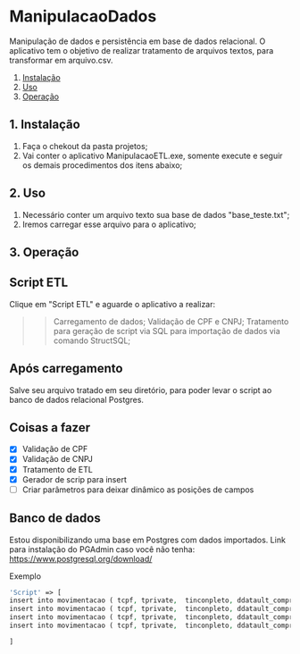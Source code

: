 # ManipulacaoDados
Manipulação de dados e persistência em base de dados relacional. O aplicativo tem o objetivo de realizar tratamento de arquivos textos, para transformar em arquivo.csv.

1. [Instalação](#1-instalação)
2. [Uso](#2-Uso)
3. [Operação](#3-Operação)

## 1. Instalação

1. Faça o chekout da pasta projetos;
2. Vai conter o aplicativo ManipulacaoETL.exe, somente execute e seguir os demais procedimentos dos itens abaixo;

## 2. Uso

1. Necessário conter um arquivo texto sua base de dados "base_teste.txt";
2. Iremos carregar esse arquivo para o aplicativo;

## 3. Operação

## Script ETL 
Clique em "Script ETL" e aguarde o aplicativo a realizar: 
>> Carregamento de dados;
> Validação de CPF e CNPJ;
> Tratamento para geração de script via SQL para importação de dados via comando StructSQL; 

## Após carregamento
Salve seu arquivo tratado em seu diretório, para poder levar o script ao banco de dados relacional Postgres.

## Coisas a fazer

- [x] Validação de CPF
- [x] Validação de CNPJ
- [x] Tratamento de ETL
- [x] Gerador de scrip para insert
- [ ] Criar parâmetros para deixar dinâmico as posições de campos

## Banco de dados
Estou disponibilizando uma base em Postgres com dados importados. Link para instalação do PGAdmin caso você não tenha: https://www.postgresql.org/download/

Exemplo  

```php
'Script' => [
insert into movimentacao ( tcpf, tprivate,  tinconpleto, ddatault_compra, ntickt_medio,  ntickt_ult_compra, tcnpj_loja_freq, tcnpj_loja_ult_compra)  values ('CPF','PRIVATE','INCOMPLETO','DATA DA AŠLTIMA COMPRA','TICKET MA‰DIO','TICKET DA AŠLTIMA','RA LOJA MAIS FREQUAŠ','NTE LOJA DA AŠLTIMA COM');
insert into movimentacao ( tcpf, tprivate,  tinconpleto, ddatault_compra, ntickt_medio,  ntickt_ult_compra, tcnpj_loja_freq, tcnpj_loja_ult_compra)  values ('04109164125','0','0','NULL','NULL','NULL','NULL','NULL');
insert into movimentacao ( tcpf, tprivate,  tinconpleto, ddatault_compra, ntickt_medio,  ntickt_ult_compra, tcnpj_loja_freq, tcnpj_loja_ult_compra)  values ('05818942198','0','0','NULL','NULL','NULL','NULL','NULL');
insert into movimentacao ( tcpf, tprivate,  tinconpleto, ddatault_compra, ntickt_medio,  ntickt_ult_compra, tcnpj_loja_freq, tcnpj_loja_ult_compra)  values ('76901343949','0','0','NULL','NULL','NULL','NULL','NULL');

]
```
